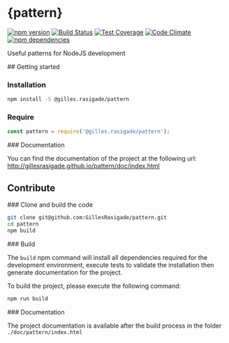 # {pattern}

[![npm version](https://badge.fury.io/js/%40gilles.rasigade%2Fpattern.svg)](https://badge.fury.io/js/%40gilles.rasigade%2Fpattern) [![Build Status](https://travis-ci.org/GillesRasigade/pattern.svg?branch=master)](https://travis-ci.org/GillesRasigade/pattern) [![Test Coverage](https://codeclimate.com/github/GillesRasigade/pattern/badges/coverage.svg)](https://codeclimate.com/github/GillesRasigade/pattern/coverage) [![Code Climate](https://codeclimate.com/github/GillesRasigade/pattern/badges/gpa.svg)](https://codeclimate.com/github/GillesRasigade/pattern) [![npm dependencies](https://david-dm.org/GillesRasigade/pattern.svg)](https://david-dm.org/GillesRasigade/pattern.svg)

Useful patterns for NodeJS development

## Getting started

### Installation

```bash
npm install -S @gilles.rasigade/pattern
```

### Require

```js
const pattern = require('@gilles.rasigade/pattern');
```

### Documentation

You can find the documentation of the project at the following url:
http://gillesrasigade.github.io/pattern/doc/index.html

## Contribute

### Clone and build the code

```bash
git clone git@github.com:GillesRasigade/pattern.git
cd pattern
npm build
```

### Build

The `build` npm command will install all dependencies required for the development
environment, execute tests to validate the installation then generate documentation
for the project.

To build the project, please execute the following command:

```bash
npm run build
```

### Documentation

The project documentation is available after the build process in the folder
`./doc/pattern/index.html`
